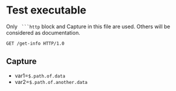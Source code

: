 # Test executable

Only ` ```http` block and Capture in this file are used. Others will be considered as documentation.

```http
GET /get-info HTTP/1.0
```

## Capture

* var1=`$.path.of.data`
* var2=`$.path.of.another.data`